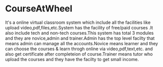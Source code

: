 # CourseAtWheel
It's a online virtual classroom system which include all the facilities like upload video,pdf,files,etc.System has the facility of free/paid courses .It also include tech and non-tech courses.This system has total 3 modules and they are novice,admin and trainer.Admin has the top level facilty that means admin can manage all the accounts.Novice means learner and they can choose the courses &amp; learn throgh online via video,pdf,text,etc. and also get certificate after completeion of course.Trainer means tutor who upload the courses and they have the facilty to get small income. 
